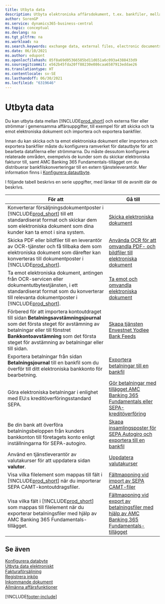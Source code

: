 ```yaml
---
title: Utbyta data
description: Utbyta elektroniska affärsdokument, t.ex. bankfiler, mellan Business Central och externa parter.
author: SorenGP
ms.service: dynamics365-business-central
ms.topic: conceptual
ms.devlang: na
ms.tgt_pltfrm: na
ms.workload: na
ms.search.keywords: exchange data, external files, electronic documents, AMC Banking, OCT, SEPA
ms.date: 06/10/2021
ms.author: edupont
ms.openlocfilehash: 85f8a69d05366585bd11d651a6c093a4388433d9
ms.sourcegitcommit: e562b45fda20ff88230e086caa6587913eddae26
ms.translationtype: HT
ms.contentlocale: sv-SE
ms.lasthandoff: 06/30/2021
ms.locfileid: "6319646"
---
```

# <a name="exchanging-data"></a>Utbyta data
Du kan utbyta data mellan [!INCLUDE[prod_short](includes/prod_short.md)] och externa filer eller strömmar i gemensamma affärsuppgifter, till exempel för att skicka och ta emot elektroniska dokument och importera och exportera bankfiler.  

Innan du kan skicka och ta emot elektroniska dokument eller importera och exportera bankfiler måste du konfigurera ramverket för datautbyte för att bearbeta datafilerna eller strömmarna. Du måste dessutom konfigurera relaterade områden, exempelvis de kunder som du skickar elektroniska fakturor till, samt AMC Banking 365 Fundamentals-tillägget om du distribuerar bankfilskonverteringar till en extern tjänsteleverantör. Mer information finns i [Konfigurera datautbyte](across-set-up-data-exchange.md).  

 I följande tabell beskrivs en serie uppgifter, med länkar till de avsnitt där de beskrivs.  

|**För att**|**Gå till**|  
|------------|-------------|  
|Konverterar försäljningsdokumentposter i [!INCLUDE[prod_short](includes/prod_short.md)] till ett standardiserat format och skickar dem som elektroniska dokument som dina kunder kan ta emot i sina system.|[Skicka elektroniska dokument](sales-how-to-send-electronic-documents.md)|  
|Skicka PDF eller bildfiler till en leverantör av OCR-tjänster och få tillbaka dem som elektroniska dokument som därefter kan konverteras till dokumentposter i [!INCLUDE[prod_short](includes/prod_short.md)].|[Använda OCR för att omvandla PDF- och bildfiler till elektroniska dokument](across-how-use-ocr-pdf-images-files.md)|  
|Ta emot elektroniska dokument, antingen från OCR-servicen eller dokumentutbytestjänsten, i ett standardiserat format som du konverterar till relevanta dokumentposter i [!INCLUDE[prod_short](includes/prod_short.md)].|[Ta emot och omvandla elektroniska dokument](purchasing-how-to-receive-and-convert-electronic-documents.md)|  
|Förbered för att importera kontoutdraget till sidan **Betalningsavstämningsjournal** som det första steget för avstämning av betalningar eller till fönstret **Bankkontoavstämning** som det första steget för avstämning av betalningar eller till sidan.|[Skapa tjänsten Envestnet Yodlee Bank Feeds](bank-how-setup-bank-statement-service.md)|  
|Exportera betalningar från sidan **Betalningsjournal** till en bankfil som du överför till ditt elektroniska bankkonto för bearbetning.|[Exportera betalningar till en bankfil](finance-make-payments-with-bank-data-conversion-service-or-sepa-credit-transfer.md#exporting-payments-to-a-bank-file)|
|Göra elektroniska betalningar i enlighet med EU:s kreditöverföringsstandard SEPA.|[Gör betalningar med tillägget AMC Banking 365 Fundamentals eller SEPA-kreditöverföring](finance-make-payments-with-bank-data-conversion-service-or-sepa-credit-transfer.md)|  
|Be din bank att överföra betalningsbeloppen från kunders bankkonton till företagets konto enligt inställningarna för SEPA-autogiro.|[Skapa insamlingsposter för SEPA Autogiro och exportera till en bankfil](finance-collect-payments-with-sepa-direct-debit.md#creating-sepa-direct-debit-collection-entries-and-export-to-a-bank-file)|  
|Använd en tjänstleverantör av valutakurser för att uppdatera sidan **valutor**.|[Uppdatera valutakurser](finance-how-update-currencies.md)|  
|Visa vilka filelement som mappas till fält i [!INCLUDE[prod_short](includes/prod_short.md)] när du importerar SEPA CAMT-kontoutdragsfiler.|[Fältmappning vid import av SEPA CAMT-filer](across-field-mapping-when-importing-sepa-camt-files.md)|  
|Visa vilka fält i [!INCLUDE[prod_short](includes/prod_short.md)] som mappas till filelement när du exporterar betalningsfiler med hjälp av AMC Banking 365 Fundamentals-tillägget.|[Fältmappning vid export av betalningsfiler med hjälp av AMC Banking 365 Fundamentals-tillägget](across-field-mapping-when-exporting-payment-files-using-bank-data-conversion-service.md)|  

## <a name="see-also"></a>Se även  
[Konfigurera databyte](across-set-up-data-exchange.md)  
[Utbyta data elektroniskt](across-data-exchange.md)  
[Fakturaförsäljning](sales-how-invoice-sales.md)   
[Registrera inköp](purchasing-how-record-purchases.md)  
[Inkommande dokument](across-income-documents.md)  
[Allmänna affärsfunktioner](ui-across-business-areas.md)  


[!INCLUDE[footer-include](includes/footer-banner.md)]